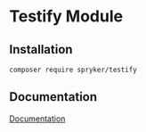 # Testify Module

## Installation

```
composer require spryker/testify
```

## Documentation

[Documentation](https://spryker.github.io)
